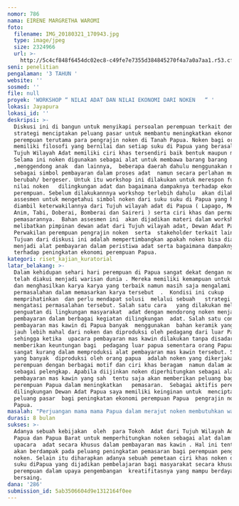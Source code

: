 ```yaml
---
nomor: 786
nama: EIRENE MARGRETHA WAROMI
foto:
  filename: IMG_20180321_170943.jpg
  type: image/jpeg
  size: 2324966
  url: >-
    http://5c4cf848f6454dc02ec8-c49fe7e7355d384845270f4a7a0a7aa1.r53.cf2.rackcdn.com/65458ed8-0b19-40c3-b19a-f71287388cb6/IMG_20180321_170943.jpg
seni: penelitian
pengalaman: '3 TAHUN '
website: ''
sosmed: ''
file: null
proyek: 'WORKSHOP “ NILAI ADAT DAN NILAI EKONOMI DARI NOKEN   “ '
lokasi: Jayapura
lokasi_id: ''
deskripsi: >-
  Diskusi ini di bangun untuk menyikapi persoalan perempuan terkait dengan
  strategi menciptakan peluang pasar untuk membantu meningkatkan ekonomi
  perempuan terutama para pengrajin noken di Tanah Papua. Noken bagi orang papua
  memiliki filosofi yang bernilai dan setiap suku di Papua yang berasal dari
  Tujuh Wilayah Adat memiliki ciri khas tersendiri baik bentuk maupun motifnya .
  Selama ini noken digunakan sebagai alat untuk membawa barang barang
  ,menggendong anak  dan lainnya,  beberapa daerah dahulu menggunakan noken
  sebagai simbol pembayaran dalam proses adat  namun secara perlahan mulai
  berubah/ bergeser. Untuk itu workshop ini dilakukan untuk merespon fungsi dan
  nilai noken   dilingkungan adat dan bagaimana dampaknya terhadap ekonomi
  perempuan. Sebelum dilakukannnya workshop terlebih dahulu  akan dilakukan 
  assesmen untuk mengetahui simbol noken dari suku suku di Papua yang hanya
  diambil keterwakilannya dari Tujuh wilayah adat di Papua ( Lapago, Meepago, Ha
  Anim, Tabi, Doberai, Bomberai dan Saireri ) serta ciri khas dan permasalahan
  pemasarannya.  Bahan assesmen ini  akan dijadikan materi dalam workshop yang
  melibatkan pimpinan dewan adat dari Tujuh wilayah adat, Dewan Adat Papua,
  Perwakilan perempuan pengrajin noken  serta  stakeholder terkait lainnya.
  Tujuan dari diskusi ini adalah mempertimbangkan apakah noken bisa diakui
  menjadi alat pembayaran dalam peristiwa adat serta bagaimana dampaknya
  terhadap peningkatan ekonomi perempuan Papua.  
kategori: riset_kajian_kuratorial
latar_belakang: >-
  Dalam kehidupan sehari hari perempuan di Papua sangat dekat dengan noken yang
  telah diakui menjadi warisan dunia . Mereka memiliki kemampuan untuk  merajut 
  dan menghasilkan karya karya yang terbaik namun masih saja mengalami
  permasalahan dalam memasarkan karya tersebut  .  Kondisi ini cukup
  memprihatinkan  dan perlu mendapat solusi  melalui sebuah   strategi 
  mengatasi permasalahan tersebut. Salah satu cara   yang dilakukan melalui 
  penguatan di lingkungan masyarakat  adat dengan mendorong noken menjadi alat
  pembayaran dalam berbagai kegiatan dilingkungan  adat. Salah satu contoh 
  pembayaran mas kawin di Papua banyak  menggunakan  bahan keramik yang harganya
  jauh lebih mahal dari noken dan diproduksi oleh pedagang dari luar Papua 
  sehingga ketika  upacara pembayaran mas kawin dilakukan tanpa disadari
  memberikan keuntungan bagi  pedagang luar papua sementara orang Papua masih
  sangat kurang dalam memproduksi alat pembayaran mas kawin tersebut. Saat ini
  yang banyak  diproduksi oleh orang papua  adalah noken yang dikerjakan oleh
  perempuan dengan berbagai motif dan ciri khas beragam  namun dalam adat hanya
  sebagai pelengkap. Apabila diijinkan noken diperhitungkan sebagai alat
  pembayaran mas kawin yang sah  tentu saja akan memberikan peluang bagi 
  perempuan Papua dalam meningkatkan   pemasaran.  Sebagai aktifis perempuan 
  dilingkungan Dewan Adat Papua saya memiliki keinginan untuk  menciptakan
  peluang pasar  bagi peningkatan ekonomi perempuan Papua  pengrajin noken di
  Papua.
masalah: "Perjuangan mama mama Papua dalam merajut noken membutuhkan waktu dan pengorbanan yang banyak .  Dibawah teriknya  matahari dan hujan tidak menjadi penghalang bagi mereka berjuang memasarkan hasil karya mereka.  Walaupun demikian terkadang  hasil karya mereka tidak begitu laris karna minat beli yang kurang , harga yang mungkin sulit dijangkau serta persaingan dengan pedagang lainnya. Kesulitan pemasaran menjadi perhatian yang perlu direspon dengan mengoptimalkan potensi kearifan local yang dimiliki  masyarakat Papua yang dirasa bisa  memberikan peluang  pasar yang berdampak   pada peningkatan ekonomi perempuan Papua.\r\n\r\n"
durasi: 8 bulan
sukses: >-
  Adanya sebuah kebijakan  oleh  para Tokoh  Adat dari Tujuh Wilayah Adat di
  Papua dan Papua Barat untuk memperhitungkan noken sebagai alat dalam upacara
  upacara  adat secara khusus dalam pembayaran mas kawin . Hal ini tentu saja
  akan berdampak pada peluang peningkatan pemasaran bagi perempuan pengrajin
  noken. Selain itu diharapkan adanya sebuah pemetaan ciri khas noken dari suku
  suku diPapua yang dijadikan pembelajaran bagi masyarakat secara khusus
  perempuan dalam upaya pengembangan  kreatifitasnya yang mampu berdaya 
  bersaing. 
dana: '286'
submission_id: 5ab3506604d9e1312164f0ee
---
```

